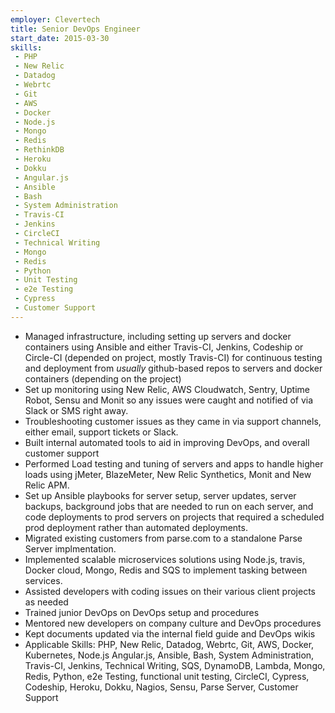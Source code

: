 ```yaml
---
employer: Clevertech
title: Senior DevOps Engineer
start_date: 2015-03-30
skills:
 - PHP
 - New Relic
 - Datadog
 - Webrtc
 - Git
 - AWS
 - Docker
 - Node.js
 - Mongo
 - Redis
 - RethinkDB
 - Heroku
 - Dokku
 - Angular.js
 - Ansible
 - Bash
 - System Administration
 - Travis-CI
 - Jenkins
 - CircleCI
 - Technical Writing
 - Mongo
 - Redis
 - Python
 - Unit Testing
 - e2e Testing
 - Cypress
 - Customer Support
---
```


- Managed infrastructure, including setting up servers and docker containers using Ansible and either Travis-CI, Jenkins, Codeship or Circle-CI (depended on project, mostly Travis-CI) for continuous testing and deployment from _usually_ github-based repos to servers and docker containers (depending on the project)
- Set up monitoring using New Relic, AWS Cloudwatch, Sentry, Uptime Robot, Sensu and Monit so any issues were caught and notified of via Slack or SMS right away.
- Troubleshooting customer issues as they came in via support channels, either email, support tickets or Slack.
- Built internal automated tools to aid in improving DevOps, and overall customer support
- Performed Load testing and tuning of servers and apps to handle higher loads using jMeter, BlazeMeter, New Relic Synthetics, Monit and New Relic APM.
- Set up Ansible playbooks for server setup, server updates, server backups, background jobs that are needed to run on each server, and code deployments to prod servers on projects that required a scheduled prod deployment rather than automated deployments.
- Migrated existing customers from parse.com to a standalone Parse Server implmentation.
- Implemented scalable microservices solutions using Node.js, travis, Docker cloud, Mongo, Redis and SQS to implement tasking between services.
- Assisted developers with coding issues on their various client projects as needed
- Trained junior DevOps on DevOps setup and procedures
- Mentored new developers on company culture and DevOps procedures
- Kept documents updated via the internal field guide and DevOps wikis
- Applicable Skills: PHP, New Relic, Datadog, Webrtc, Git, AWS, Docker, Kubernetes, Node.js Angular.js, Ansible, Bash, System Administration, Travis-CI, Jenkins, Technical Writing, SQS, DynamoDB, Lambda, Mongo, Redis, Python, e2e Testing, functional unit testing, CircleCI, Cypress, Codeship, Heroku, Dokku, Nagios, Sensu, Parse Server, Customer Support
